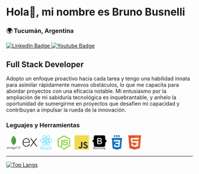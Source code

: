<h1>Hola👋, mi nombre es Bruno Busnelli</h1> 
<h3>🌍 Tucumán, Argentina</h3>
<a href="https://www.linkedin.com/in/bruno-busnelli-536046255/">      <img src="https://img.shields.io/badge/LinkedIn-blue?style=for-the-badge&logo=linkedin&logoColor=white" alt="LinkedIn Badge"/>   </a>    <a href="mailto:bbusnelli1@gmail.com">     <img src="https://img.shields.io/badge/gmail-red?style=for-the-badge&logo=gmail&logoColor=white" alt="Youtube Badge"/>   </a>

<h2>Full Stack Developer</h2>
<p>Adopto un enfoque proactivo hacia cada tarea y tengo una habilidad innata para asimilar rápidamente nuevos obstáculos, lo que me capacita para abordar proyectos con una eficacia notable. Mi entusiasmo por la ampliación de mi sabiduría tecnológica es inquebrantable, y anhelo la oportunidad de sumergirme en proyectos que desafíen mi capacidad y contribuyan a impulsar la rueda de la innovación.</p>

<h3>Leguajes y Herramientas</h3>
<div>
<img src="https://github.com/devicons/devicon/blob/master/icons/mongodb/mongodb-original-wordmark.svg" title="Git" alt="Git" width="40" height="40"/>
     <img src="https://github.com/devicons/devicon/blob/master/icons/express/express-original.svg" title="Git" alt="Git" width="40" height="40"/>
  <img src="https://github.com/devicons/devicon/blob/master/icons/react/react-original-wordmark.svg" title="React" alt="React" width="40" height="40"/>&nbsp;
  <img src="https://github.com/devicons/devicon/blob/master/icons/nodejs/nodejs-original.svg" title="NodeJS" alt="NodeJS" width="40" height="40"/>&nbsp;
  <img src="https://github.com/devicons/devicon/blob/master/icons/javascript/javascript-original.svg" title="JavaScript" alt="JavaScript" width="40" height="40"/>&nbsp;
     <img src="https://github.com/devicons/devicon/blob/master/icons/bootstrap/bootstrap-plain-wordmark.svg"  title="CSS3" alt="CSS" width="40" height="40"/>&nbsp;
    <img src="https://github.com/devicons/devicon/blob/master/icons/css3/css3-plain-wordmark.svg"  title="CSS3" alt="CSS" width="40" height="40"/>&nbsp;
  <img src="https://github.com/devicons/devicon/blob/master/icons/html5/html5-original.svg" title="HTML5" alt="HTML" width="40" height="40"/>&nbsp;
</div>

 <hr>

[![Top Langs](https://github-readme-stats.vercel.app/api/top-langs/?username=brunobusnelli&layout=compact&theme=vision-friendly-dark)](https://github.com/brunobusnelli/github-readme-stats)
